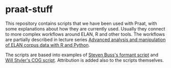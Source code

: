 # praat-stuff
This repository contains scripts that we have been used with Praat, with some explanations about how they are currently used. Usually they connect to more complex workflows around ELAN, R and other tools. The workflows are partially described in lecture series [Advanced analysis and manipulation of ELAN corpus data with R and Python](https://langdoc.github.io/elan_lectures/).

The scripts are based into examples of [Steven Buss's formant script](https://github.com/sbuss/get-formants-for-vowels) and [Will Styler's COG script](https://github.com/stylerw/styler_praat_scripts/blob/master/peak_spectral_COG.praat). Attribution is added also to the scripts themselves.
